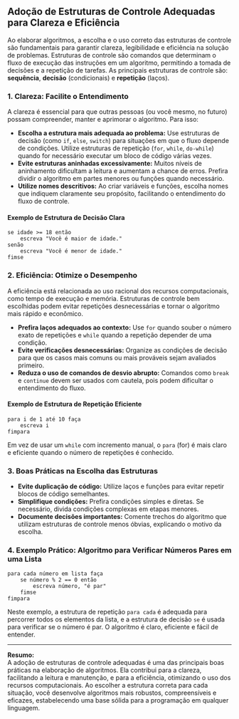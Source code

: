 
## Adoção de Estruturas de Controle Adequadas para Clareza e Eficiência

Ao elaborar algoritmos, a escolha e o uso correto das estruturas de controle são fundamentais para garantir clareza, legibilidade e eficiência na solução de problemas. Estruturas de controle são comandos que determinam o fluxo de execução das instruções em um algoritmo, permitindo a tomada de decisões e a repetição de tarefas. As principais estruturas de controle são: **sequência**, **decisão** (condicionais) e **repetição** (laços).

### 1. Clareza: Facilite o Entendimento

A clareza é essencial para que outras pessoas (ou você mesmo, no futuro) possam compreender, manter e aprimorar o algoritmo. Para isso:

- **Escolha a estrutura mais adequada ao problema:** Use estruturas de decisão (como `if`, `else`, `switch`) para situações em que o fluxo depende de condições. Utilize estruturas de repetição (`for`, `while`, `do-while`) quando for necessário executar um bloco de código várias vezes.
- **Evite estruturas aninhadas excessivamente:** Muitos níveis de aninhamento dificultam a leitura e aumentam a chance de erros. Prefira dividir o algoritmo em partes menores ou funções quando necessário.
- **Utilize nomes descritivos:** Ao criar variáveis e funções, escolha nomes que indiquem claramente seu propósito, facilitando o entendimento do fluxo de controle.

#### Exemplo de Estrutura de Decisão Clara

```pseudocode
se idade >= 18 então
    escreva "Você é maior de idade."
senão
    escreva "Você é menor de idade."
fimse
```

### 2. Eficiência: Otimize o Desempenho

A eficiência está relacionada ao uso racional dos recursos computacionais, como tempo de execução e memória. Estruturas de controle bem escolhidas podem evitar repetições desnecessárias e tornar o algoritmo mais rápido e econômico.

- **Prefira laços adequados ao contexto:** Use `for` quando souber o número exato de repetições e `while` quando a repetição depender de uma condição.
- **Evite verificações desnecessárias:** Organize as condições de decisão para que os casos mais comuns ou mais prováveis sejam avaliados primeiro.
- **Reduza o uso de comandos de desvio abrupto:** Comandos como `break` e `continue` devem ser usados com cautela, pois podem dificultar o entendimento do fluxo.

#### Exemplo de Estrutura de Repetição Eficiente

```pseudocode
para i de 1 até 10 faça
    escreva i
fimpara
```

Em vez de usar um `while` com incremento manual, o `para` (for) é mais claro e eficiente quando o número de repetições é conhecido.

### 3. Boas Práticas na Escolha das Estruturas

- **Evite duplicação de código:** Utilize laços e funções para evitar repetir blocos de código semelhantes.
- **Simplifique condições:** Prefira condições simples e diretas. Se necessário, divida condições complexas em etapas menores.
- **Documente decisões importantes:** Comente trechos do algoritmo que utilizam estruturas de controle menos óbvias, explicando o motivo da escolha.

### 4. Exemplo Prático: Algoritmo para Verificar Números Pares em uma Lista

```pseudocode
para cada número em lista faça
    se número % 2 == 0 então
        escreva número, "é par"
    fimse
fimpara
```

Neste exemplo, a estrutura de repetição `para cada` é adequada para percorrer todos os elementos da lista, e a estrutura de decisão `se` é usada para verificar se o número é par. O algoritmo é claro, eficiente e fácil de entender.

---

**Resumo:**  
A adoção de estruturas de controle adequadas é uma das principais boas práticas na elaboração de algoritmos. Ela contribui para a clareza, facilitando a leitura e manutenção, e para a eficiência, otimizando o uso dos recursos computacionais. Ao escolher a estrutura correta para cada situação, você desenvolve algoritmos mais robustos, compreensíveis e eficazes, estabelecendo uma base sólida para a programação em qualquer linguagem.
```
